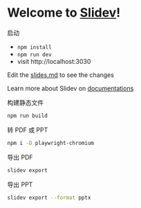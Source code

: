 # Welcome to [Slidev](https://github.com/slidevjs/slidev)!

启动

- `npm install`
- `npm run dev`
- visit http://localhost:3030

Edit the [slides.md](./slides.md) to see the changes

Learn more about Slidev on [documentations](https://sli.dev/)

构建静态文件

```bash
npm run build
```

转 PDF 或 PPT

```bash
npm i -D playwright-chromium
```

导出 PDF

```bash
slidev export
```

导出 PPT

```bash
slidev export --format pptx
```

